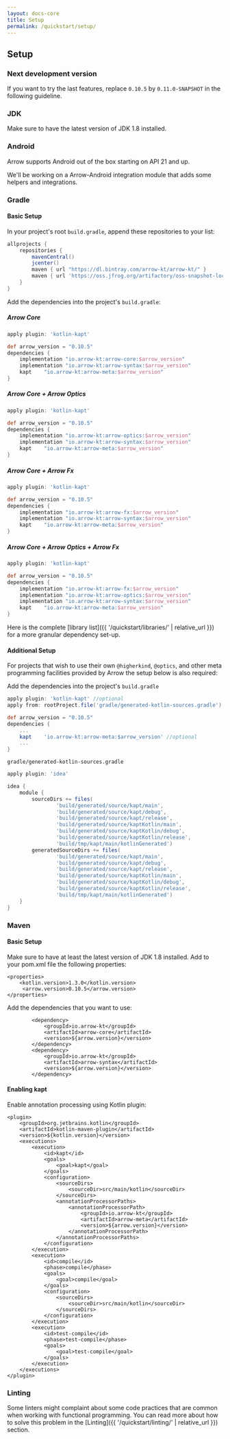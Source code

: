 ```yaml
---
layout: docs-core
title: Setup
permalink: /quickstart/setup/
---
```


## Setup

### Next development version

If you want to try the last features, replace `0.10.5` by `0.11.0-SNAPSHOT` in the following guideline.

### JDK

Make sure to have the latest version of JDK 1.8 installed.

### Android

Arrow supports Android out of the box starting on API 21 and up.

We'll be working on a Arrow-Android integration module that adds some helpers and integrations.

### Gradle

#### Basic Setup

In your project's root `build.gradle`, append these repositories to your list:

```groovy
allprojects {
    repositories {
        mavenCentral()
        jcenter()
        maven { url "https://dl.bintray.com/arrow-kt/arrow-kt/" }
        maven { url 'https://oss.jfrog.org/artifactory/oss-snapshot-local/' } // for SNAPSHOT builds
    }
}
```

Add the dependencies into the project's `build.gradle`:

##### Arrow Core

```groovy
apply plugin: 'kotlin-kapt'

def arrow_version = "0.10.5"
dependencies {
    implementation "io.arrow-kt:arrow-core:$arrow_version"
    implementation "io.arrow-kt:arrow-syntax:$arrow_version"
    kapt    "io.arrow-kt:arrow-meta:$arrow_version"
}
```

##### Arrow Core + Arrow Optics

```groovy
apply plugin: 'kotlin-kapt'

def arrow_version = "0.10.5"
dependencies {
    implementation "io.arrow-kt:arrow-optics:$arrow_version"
    implementation "io.arrow-kt:arrow-syntax:$arrow_version"
    kapt    "io.arrow-kt:arrow-meta:$arrow_version"
}
```

##### Arrow Core + Arrow Fx

```groovy
apply plugin: 'kotlin-kapt'

def arrow_version = "0.10.5"
dependencies {
    implementation "io.arrow-kt:arrow-fx:$arrow_version"
    implementation "io.arrow-kt:arrow-syntax:$arrow_version"
    kapt    "io.arrow-kt:arrow-meta:$arrow_version"
}
```

##### Arrow Core + Arrow Optics + Arrow Fx

```groovy
apply plugin: 'kotlin-kapt'

def arrow_version = "0.10.5"
dependencies {
    implementation "io.arrow-kt:arrow-fx:$arrow_version"
    implementation "io.arrow-kt:arrow-optics:$arrow_version"
    implementation "io.arrow-kt:arrow-syntax:$arrow_version"
    kapt    "io.arrow-kt:arrow-meta:$arrow_version"
}
```

Here is the complete [library list]({{ '/quickstart/libraries/' | relative_url }}) for a more granular dependency set-up.

#### Additional Setup

For projects that wish to use their own `@higherkind`, `@optics`, and other meta programming facilities provided by Arrow
the setup below is also required:

Add the dependencies into the project's `build.gradle`

```groovy
apply plugin: 'kotlin-kapt' //optional
apply from: rootProject.file('gradle/generated-kotlin-sources.gradle') //only for Android projects

def arrow_version = "0.10.5"
dependencies {
    ...
    kapt    'io.arrow-kt:arrow-meta:$arrow_version' //optional
    ...
}
```

`gradle/generated-kotlin-sources.gradle`
```groovy
apply plugin: 'idea'

idea {
    module {
        sourceDirs += files(
                'build/generated/source/kapt/main',
                'build/generated/source/kapt/debug',
                'build/generated/source/kapt/release',
                'build/generated/source/kaptKotlin/main',
                'build/generated/source/kaptKotlin/debug',
                'build/generated/source/kaptKotlin/release',
                'build/tmp/kapt/main/kotlinGenerated')
        generatedSourceDirs += files(
                'build/generated/source/kapt/main',
                'build/generated/source/kapt/debug',
                'build/generated/source/kapt/release',
                'build/generated/source/kaptKotlin/main',
                'build/generated/source/kaptKotlin/debug',
                'build/generated/source/kaptKotlin/release',
                'build/tmp/kapt/main/kotlinGenerated')
    }
}
```

### Maven

#### Basic Setup

Make sure to have at least the latest version of JDK 1.8 installed.
Add to your pom.xml file the following properties:
```
<properties>
    <kotlin.version>1.3.0</kotlin.version>
     <arrow.version>0.10.5</arrow.version>
</properties>
```

Add the dependencies that you want to use:
```
        <dependency>
            <groupId>io.arrow-kt</groupId>
            <artifactId>arrow-core</artifactId>
            <version>${arrow.version}</version>
        </dependency>
        <dependency>
            <groupId>io.arrow-kt</groupId>
            <artifactId>arrow-syntax</artifactId>
            <version>${arrow.version}</version>
        </dependency>

```

#### Enabling kapt

Enable annotation processing using Kotlin plugin:
```
<plugin>
    <groupId>org.jetbrains.kotlin</groupId>
    <artifactId>kotlin-maven-plugin</artifactId>
    <version>${kotlin.version}</version>
    <executions>
        <execution>
            <id>kapt</id>
            <goals>
                <goal>kapt</goal>
            </goals>
            <configuration>
                <sourceDirs>
                    <sourceDir>src/main/kotlin</sourceDir>
                </sourceDirs>
                <annotationProcessorPaths>
                    <annotationProcessorPath>
                        <groupId>io.arrow-kt</groupId>
                        <artifactId>arrow-meta</artifactId>
                        <version>${arrow.version}</version>
                    </annotationProcessorPath>
                </annotationProcessorPaths>
            </configuration>
        </execution>
        <execution>
            <id>compile</id>
            <phase>compile</phase>
            <goals>
                <goal>compile</goal>
            </goals>
            <configuration>
                <sourceDirs>
                    <sourceDir>src/main/kotlin</sourceDir>
                </sourceDirs>
            </configuration>
        </execution>
        <execution>
            <id>test-compile</id>
            <phase>test-compile</phase>
            <goals>
                <goal>test-compile</goal>
            </goals>
        </execution>
    </executions>
</plugin>
```

### Linting

Some linters might complaint about some code practices that are common when working with functional programming. You can read more about how to solve this problem in the [Linting]({{ '/quickstart/linting/' | relative_url }}) section.
